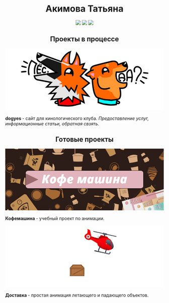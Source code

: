 <h1 align="center">Акимова Татьяна</h1>
<div align="center">
  <img src="https://img.shields.io/badge/html5-%23E34F26.svg?style=for-the-badge&logo=html5&logoColor=white"/>
  <img src="https://img.shields.io/badge/css3-%231572B6.svg?style=for-the-badge&logo=css3&logoColor=white)"/>
   <img src="https://img.shields.io/badge/javascript-%23323330.svg?style=for-the-badge&logo=javascript&logoColor=%23F7DF1E)"/>
</div>

<h2 align="center">Проекты в процессе</h2>

<a href="https://manaker.p-host.in"><img src="https://github.com/YonduIO/YonduIO/blob/main/img/dogyes.jpg?raw=true"/></a>
<p><b>dogyes </b>- сайт для кинологического клуба. <i>Предоставление услуг, информационные статьи, обратная свзять.</i></p>

<h2 align="center">Готовые проекты</h2>

<a href="https://manaker.p-host.in/Archive/coffee-machine.html"><img src="https://github.com/YonduIO/YonduIO/blob/main/img/coffee.jpg?raw=true"/></a>
<p><b>Кофемашина </b>- учебный проект по анимации.</p>

<a href="https://manaker.p-host.in/Archive/cargo.html"><img src="https://github.com/YonduIO/YonduIO/blob/main/img/cargo.jpg?raw=true"/></a>
<p><b>Доставка </b>- простая анимация летающего и падающего объектов.</i></p>
